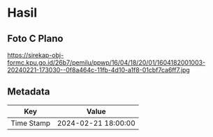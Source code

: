 # Hasil

## Foto C Plano

https://sirekap-obj-formc.kpu.go.id/26b7/pemilu/ppwp/16/04/18/20/01/1604182001003-20240221-173030--0f8a464c-11fb-4d10-a1f8-01cbf7ca6ff7.jpg


## Metadata

| Key        | Value               |
| ---------- | ------------------- |
| Time Stamp | 2024-02-21 18:00:00 |



